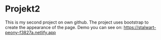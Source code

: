 # Projekt2
This is my second project on own github.
The project uses bootstrap to create the appearance of the page. 
Demo you can see on: https://stalwart-peony-f3827a.netlify.app
